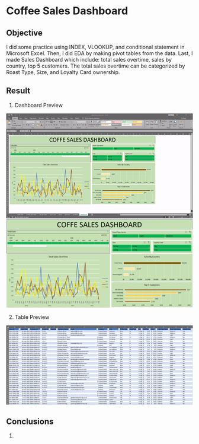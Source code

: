# Coffee Sales Dashboard


## Objective
I did some practice using INDEX, VLOOKUP, and conditional statement in Microsoft Excel. Then, I did EDA by making pivot tables from the data. Last, I made Sales Dashboard which include: total sales overtime, sales by country, top 5 customers. The total sales overtime can be categorized by Roast Type, Size, and Loyalty Card ownership.

## Result
1. Dashboard Preview

<img src="images/coffee-demo.gif?raw=true"/>

<img src="images/coffee-dashboard.png?raw=true"/>

2. Table Preview

<img src="images/coffee-table.png?raw=true"/>

## Conclusions
1. 
